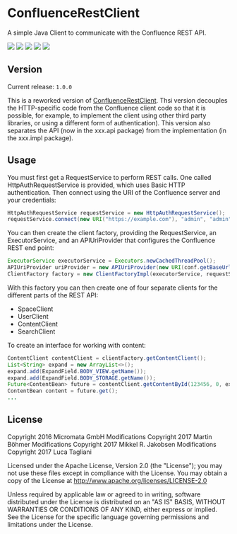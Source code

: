 # ConfluenceRestClient

A simple Java Client to communicate with the Confluence REST API.

[![][Build Status img]][Build Status]
[![][Coverage Status img]][Coverage Status]
[![][license img]][license]
[![][Maven Central img]][Maven Central]
[![][Javadocs img]][Javadocs]

## Version

Current release: `1.0.0`

This is a reworked version of [ConfluenceRestClient](https://github.com/MartinBoehmer/ConfluenceRestClient).
Thsi version decouples the HTTP-specific code from the Confluence client code so
that it is possible, for example, to implement the client using other third party libraries, 
or using a different form of authentication). This version also separates the API
(now in the xxx.api package) from the implementation (in the xxx.impl package).

## Usage

You must first get a RequestService to perform REST calls. 
One called HttpAuthRequestService is provided, which uses Basic HTTP 
authentication. Then connect using the URI of the Confluence server 
and your credentials:

```java
HttpAuthRequestService requestService = new HttpAuthRequestService();
requestService.connect(new URI("https://example.com"), "admin", "admin");
```

You can then create the client factory, providing the RequestService, an 
ExecutorService, and an APIUriProvider that configures the Confluence REST 
end point:

```java
ExecutorService executorService = Executors.newCachedThreadPool();
APIUriProvider uriProvider = new APIUriProvider(new URI(conf.getBaseUrl() + "/confluence"));
ClientFactory factory = new ClientFactoryImpl(executorService, requestService, apiConfig);
```

With this factory you can then create one of four separate clients for the different parts 
of the REST API:

* SpaceClient
* UserClient
* ContentClient
* SearchClient

To create an interface for working with content:

```java
ContentClient contentClient = clientFactory.getContentClient();
List<String> expand = new ArrayList<>();
expand.add(ExpandField.BODY_VIEW.getName());
expand.add(ExpandField.BODY_STORAGE.getName());
Future<ContentBean> future = contentClient.getContentById(123456, 0, expand);
ContentBean content = future.get();
...
```

## License

Copyright 2016 Micromata GmbH
Modifications Copyright 2017 Martin Böhmer
Modifications Copyright 2017 Mikkel R. Jakobsen
Modifications Copyright 2017 Luca Tagliani

Licensed under the Apache License, Version 2.0 (the "License"); you may not use these files except in compliance with the License.
You may obtain a copy of the License at http://www.apache.org/licenses/LICENSE-2.0

Unless required by applicable law or agreed to in writing, software distributed under the License is distributed on an "AS IS" BASIS, WITHOUT WARRANTIES OR CONDITIONS OF ANY KIND, either express or implied.
See the License for the specific language governing permissions and limitations under the License.

[Build Status]:https://travis-ci.org/lucapino/confluence-rest-client
[Build Status img]:https://travis-ci.org/lucapino/confluence-rest-client.svg?branch=master

[Coverage Status]:https://codecov.io/gh/lucapino/confluence-rest-client
[Coverage Status img]:https://codecov.io/gh/lucapino/confluence-rest-client/branch/master/graph/badge.svg

[license]:LICENSE
[license img]:https://img.shields.io/badge/license-Apache%202-blue.svg

[Maven Central]:https://maven-badges.herokuapp.com/maven-central/com.github.lucapino/confluence-rest-client
[Maven Central img]:https://maven-badges.herokuapp.com/maven-central/com.github.lucapino/confluence-rest-client/badge.svg

[Javadocs]:http://www.javadoc.io/doc/com.github.lucapino/confluence-rest-client
[Javadocs img]:http://javadoc.io/badge/com.github.lucapino/confluence-rest-client.svg
